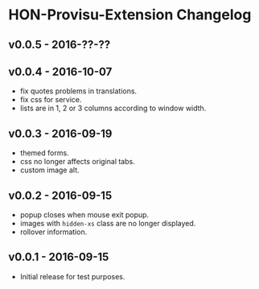 HON-Provisu-Extension Changelog
===============================

v0.0.5 - 2016-??-??
-------------------



v0.0.4 - 2016-10-07
-------------------

* fix quotes problems in translations.
* fix css for service.
* lists are in 1, 2 or 3 columns according to window width.

v0.0.3 - 2016-09-19
-------------------

* themed forms.
* css no longer affects original tabs.
* custom image alt.

v0.0.2 - 2016-09-15
-------------------

* popup closes when mouse exit popup.
* images with `hidden-xs` class are no longer displayed.
* rollover information.

v0.0.1 - 2016-09-15
-------------------

* Initial release for test purposes.
